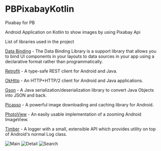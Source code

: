 # PBPixabayKotlin

Pixabay for PB

Android Application on Kotlin to show images by using Pixabay Api

List of libraries used in the project

[Data Binding](https://developer.android.com/topic/libraries/data-binding/#java) - The Data Binding Library is a support library that allows you to bind UI components in your layouts to data sources in your app using a declarative format rather than programmatically.

[Retrofit](https://square.github.io/retrofit/) - A type-safe REST client for Android and Java.

[OkHttp](https://github.com/square/okhttp) - An HTTP+HTTP/2 client for Android and Java applications.

[Gson](https://github.com/google/gson) - A Java serialization/deserialization library to convert Java Objects into JSON and back.

[Picasso](https://square.github.io/picasso/) - A powerful image downloading and caching library for Android.

[PhotoView](https://github.com/chrisbanes/PhotoView) - An easily usable implementation of a zooming Android ImageView.

[Timber](https://github.com/JakeWharton/timber) - A logger with a small, extensible API which provides utility on top of Android's normal Log class.

![Main](blob/master/Screenshot_1554720387.png)
![Detail](blob/master/Screenshot_1554720403.png)
![Search](blob/master/Screenshot_1554720413.png)

